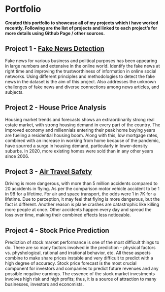 # Portfolio

**Created this portfolio to showcase all of my projects which i have worked recently. Following are the list of projects and linked to each project’s for more details using Github Page / other sources.**

## Project 1 - [Fake News Detection](https://github.com/tdavidna/DSC680/blob/main/Fake_News_Detection.ipynb)

Fake news for various business and political purposes has been appearing in large numbers and extensive in the online world. Identify the fake news at right time and improving the trustworthiness of information in online social networks. Using different principles and methodologies to detect the fake news in the dataset is the aim of this project. Also addresses the unknown challenges of fake news and diverse connections among news articles, and subjects. 

## Project 2 - House Price Analysis

Housing market trends and forecasts shows an extraordinarily strong real estate market, with strong housing demand in every part of the country. The improved economy and millennials entering their peak home buying years are fueling a residential housing boom. Along with this, low mortgage rates, combined with an increase in working from home because of the pandemic, have spurred a surge in housing demand, particularly in lower-density suburbs. In 2020, more existing homes were sold than in any other years since 2006.

## Project 3 - [Air Travel Safety](https://tdavidna.github.io/airsafetyblogpost/fastpages/jupyter/2021/10/21/DSC64043.html)

Driving is more dangerous, with more than 5 million accidents compared to 20 accidents in flying. As per the comparison motor vehicle accident to be 1 in 98 for a lifetime. For air and space transport, the odds were 1 in 7K for a lifetime. Due to perception, it may feel that flying is more dangerous, but the fact is different. Another reason is plane crashes are catastrophic like killing more people at once. Other accidents happen every day and spread the loss over time, making their combined effects less noticeable.

## Project 4 - Stock Price Prediction

Prediction of stock market performance is one of the most difficult things to do. There are so many factors involved in the prediction – physical factors vs. physhological, rational and irrational behavior, etc. All these aspects combine to make share prices instable and very difficult to predict with a high degree of accuracy. Stock price forecast is the most crucial component for investors and companies to predict future revenues and any possible negative earnings. The essence of the stock market investments involves high risk and high profits; thus, it is a source of attraction to many businesses, investors and economists. 

